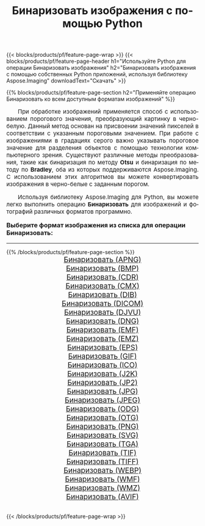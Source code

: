 ﻿---
title: Бинаризовать изображения с помощью Python 
weight: 3920
url: /ru/python-net/binarize/ 
lang: ru
langdirlevel: 2
locales: zh-hans,ja,it,ru,de,es,fr,nl,id,lt,pl,pt,vi,tr,ko,zh-hant,ar,hi,th,sv,cs,uk,he
description: Применяйте библиотеку Aspose.Imaging, чтобы Бинаризовать изображения и фотографии используя собственные Python приложения и серверные API.
---

{{< blocks/products/pf/feature-page-wrap >}}
{{< blocks/products/pf/feature-page-header h1="Используйте Python для операции Бинаризовать изображения" h2="Бинаризовать изображения с помощью собственных Python приложений, используя библиотеку Aspose.Imaging" downloadText="Скачать" >}}


{{% blocks/products/pf/feature-page-section  h2="Применяйте операцию Бинаризовать ко всем доступным форматам изображений" %}}
<p align="justify" style="text-indent:2em;font-size:15px;">
При обработке изображений применяется способ с использованием порогового значения, преобразующий картинку в черно-белую. Данный метод основан на присвоении значений пикселей в соответствии с указанным пороговыми значением. При работе с изображениями в градациях серого важно указывать пороговое значение для разделения объектов с помощью технологии компьютерного зрения. Существуют различные методы преобразования, такие как бинаризация по методу <b>Otsu</b> и бинаризация по методу по <b>Bradley</b>, оба из которых поддерживаются Aspose.Imaging. С использованием этих алгоритмов вы можете конвертировать изображения в черно-белые с заданным порогом.
</p>
<p align="justify" style="text-indent:2em;font-size:15px;">
Используя библиотеку Aspose.Imaging для Python, вы можете легко выполнить операцию <b>Бинаризовать</b> для изображений и фотографий различных форматов программно.
</p>
<h3 style="margin-top:16px;">
Выберите формат изображения из списка для операции Бинаризовать:
</h3>
<hr/>
{{% /blocks/products/pf/feature-page-section %}}
<div class="container-fluid productfamilypage bg-gray">
    <div class="convertypes bg-gray agp-content section">
        <div class="container">
		<div class="row other-converters" style="gap: 10px;font-size: 19px;text-align:center;">
		    <div class='col-md-3 other-converter remove-lp remove-rp'><a href="/imaging/ru/python-net/binarize/apng/" style="padding:15px;">Бинаризовать (APNG)</a></div><div class='col-md-3 other-converter remove-lp remove-rp'><a href="/imaging/ru/python-net/binarize/bmp/" style="padding:15px;">Бинаризовать (BMP)</a></div><div class='col-md-3 other-converter remove-lp remove-rp'><a href="/imaging/ru/python-net/binarize/cdr/" style="padding:15px;">Бинаризовать (CDR)</a></div><div class='col-md-3 other-converter remove-lp remove-rp'><a href="/imaging/ru/python-net/binarize/cmx/" style="padding:15px;">Бинаризовать (CMX)</a></div><div class='col-md-3 other-converter remove-lp remove-rp'><a href="/imaging/ru/python-net/binarize/dib/" style="padding:15px;">Бинаризовать (DIB)</a></div><div class='col-md-3 other-converter remove-lp remove-rp'><a href="/imaging/ru/python-net/binarize/dicom/" style="padding:15px;">Бинаризовать (DICOM)</a></div><div class='col-md-3 other-converter remove-lp remove-rp'><a href="/imaging/ru/python-net/binarize/djvu/" style="padding:15px;">Бинаризовать (DJVU)</a></div><div class='col-md-3 other-converter remove-lp remove-rp'><a href="/imaging/ru/python-net/binarize/dng/" style="padding:15px;">Бинаризовать (DNG)</a></div><div class='col-md-3 other-converter remove-lp remove-rp'><a href="/imaging/ru/python-net/binarize/emf/" style="padding:15px;">Бинаризовать (EMF)</a></div><div class='col-md-3 other-converter remove-lp remove-rp'><a href="/imaging/ru/python-net/binarize/emz/" style="padding:15px;">Бинаризовать (EMZ)</a></div><div class='col-md-3 other-converter remove-lp remove-rp'><a href="/imaging/ru/python-net/binarize/eps/" style="padding:15px;">Бинаризовать (EPS)</a></div><div class='col-md-3 other-converter remove-lp remove-rp'><a href="/imaging/ru/python-net/binarize/gif/" style="padding:15px;">Бинаризовать (GIF)</a></div><div class='col-md-3 other-converter remove-lp remove-rp'><a href="/imaging/ru/python-net/binarize/ico/" style="padding:15px;">Бинаризовать (ICO)</a></div><div class='col-md-3 other-converter remove-lp remove-rp'><a href="/imaging/ru/python-net/binarize/j2k/" style="padding:15px;">Бинаризовать (J2K)</a></div><div class='col-md-3 other-converter remove-lp remove-rp'><a href="/imaging/ru/python-net/binarize/jp2/" style="padding:15px;">Бинаризовать (JP2)</a></div><div class='col-md-3 other-converter remove-lp remove-rp'><a href="/imaging/ru/python-net/binarize/jpg/" style="padding:15px;">Бинаризовать (JPG)</a></div><div class='col-md-3 other-converter remove-lp remove-rp'><a href="/imaging/ru/python-net/binarize/jpeg/" style="padding:15px;">Бинаризовать (JPEG)</a></div><div class='col-md-3 other-converter remove-lp remove-rp'><a href="/imaging/ru/python-net/binarize/odg/" style="padding:15px;">Бинаризовать (ODG)</a></div><div class='col-md-3 other-converter remove-lp remove-rp'><a href="/imaging/ru/python-net/binarize/otg/" style="padding:15px;">Бинаризовать (OTG)</a></div><div class='col-md-3 other-converter remove-lp remove-rp'><a href="/imaging/ru/python-net/binarize/png/" style="padding:15px;">Бинаризовать (PNG)</a></div><div class='col-md-3 other-converter remove-lp remove-rp'><a href="/imaging/ru/python-net/binarize/svg/" style="padding:15px;">Бинаризовать (SVG)</a></div><div class='col-md-3 other-converter remove-lp remove-rp'><a href="/imaging/ru/python-net/binarize/tga/" style="padding:15px;">Бинаризовать (TGA)</a></div><div class='col-md-3 other-converter remove-lp remove-rp'><a href="/imaging/ru/python-net/binarize/tif/" style="padding:15px;">Бинаризовать (TIF)</a></div><div class='col-md-3 other-converter remove-lp remove-rp'><a href="/imaging/ru/python-net/binarize/tiff/" style="padding:15px;">Бинаризовать (TIFF)</a></div><div class='col-md-3 other-converter remove-lp remove-rp'><a href="/imaging/ru/python-net/binarize/webp/" style="padding:15px;">Бинаризовать (WEBP)</a></div><div class='col-md-3 other-converter remove-lp remove-rp'><a href="/imaging/ru/python-net/binarize/wmf/" style="padding:15px;">Бинаризовать (WMF)</a></div><div class='col-md-3 other-converter remove-lp remove-rp'><a href="/imaging/ru/python-net/binarize/wmz/" style="padding:15px;">Бинаризовать (WMZ)</a></div><div class='col-md-3 other-converter remove-lp remove-rp'><a href="/imaging/ru/python-net/binarize/avif/" style="padding:15px;">Бинаризовать (AVIF)</a></div>
                </div>
        </div>
    </div>
</div>
<br/>

{{< /blocks/products/pf/feature-page-wrap >}}
